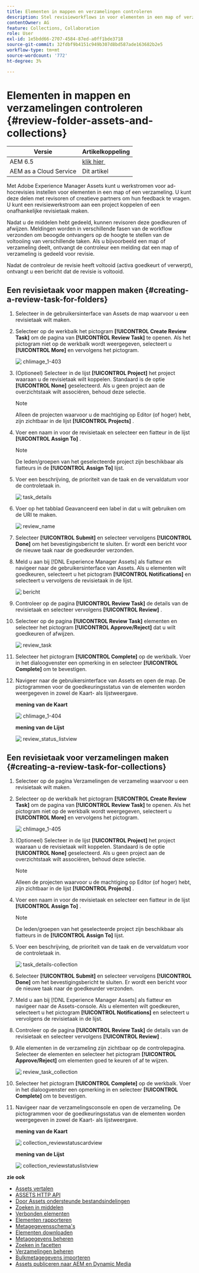 ```yaml
---
title: Elementen in mappen en verzamelingen controleren
description: Stel revisieworkflows in voor elementen in een map of verzameling en deel deze met revisoren of creatieve partners om feedback te zoeken.
contentOwner: AG
feature: Collections, Collaboration
role: User
exl-id: 1e5bdd66-2707-4584-87ed-a0ff1bde3718
source-git-commit: 32fdbf9b4151c949b307d8bd587ade163682b2e5
workflow-type: tm+mt
source-wordcount: '772'
ht-degree: 3%

---
```


# Elementen in mappen en verzamelingen controleren {#review-folder-assets-and-collections}

| Versie | Artikelkoppeling |
| -------- | ---------------------------- |
| AEM 6.5 | [&#x200B; klik hier &#x200B;](https://experienceleague.adobe.com/docs/experience-manager-65/assets/using/bulk-approval.html?lang=nl-NL) |
| AEM as a Cloud Service | Dit artikel |

Met Adobe Experience Manager Assets kunt u werkstromen voor ad-hocrevisies instellen voor elementen in een map of een verzameling. U kunt deze delen met revisoren of creatieve partners om hun feedback te vragen. U kunt een revisiewerkstroom aan een project koppelen of een onafhankelijke revisietaak maken.

Nadat u de middelen hebt gedeeld, kunnen revisoren deze goedkeuren of afwijzen. Meldingen worden in verschillende fasen van de workflow verzonden om beoogde ontvangers op de hoogte te stellen van de voltooiing van verschillende taken. Als u bijvoorbeeld een map of verzameling deelt, ontvangt de controleur een melding dat een map of verzameling is gedeeld voor revisie.

Nadat de controleur de revisie heeft voltooid (activa goedkeurt of verwerpt), ontvangt u een bericht dat de revisie is voltooid.

## Een revisietaak voor mappen maken {#creating-a-review-task-for-folders}

1. Selecteer in de gebruikersinterface van Assets de map waarvoor u een revisietaak wilt maken.
1. Selecteer op de werkbalk het pictogram **[!UICONTROL Create Review Task]** om de pagina van **[!UICONTROL Review Task]** te openen. Als het pictogram niet op de werkbalk wordt weergegeven, selecteert u **[!UICONTROL More]** en vervolgens het pictogram.

   ![&#x200B; chlimage_1-403 &#x200B;](assets/chlimage_1-403.png)

1. (Optioneel) Selecteer in de lijst **[!UICONTROL Project]** het project waaraan u de revisietaak wilt koppelen. Standaard is de optie **[!UICONTROL None]** geselecteerd. Als u geen project aan de overzichtstaak wilt associëren, behoud deze selectie.

   >[!NOTE]
   >
   >Alleen de projecten waarvoor u de machtiging op Editor (of hoger) hebt, zijn zichtbaar in de lijst **[!UICONTROL Projects]** .

1. Voer een naam in voor de revisietaak en selecteer een fiatteur in de lijst **[!UICONTROL Assign To]** .

   >[!NOTE]
   >
   >De leden/groepen van het geselecteerde project zijn beschikbaar als fiatteurs in de **[!UICONTROL Assign To]** lijst.

1. Voer een beschrijving, de prioriteit van de taak en de vervaldatum voor de controletaak in.

   ![&#x200B; task_details &#x200B;](assets/task_details.png)

1. Voer op het tabblad Geavanceerd een label in dat u wilt gebruiken om de URI te maken.

   ![&#x200B; review_name &#x200B;](assets/review_name.png)

1. Selecteer **[!UICONTROL Submit]** en selecteer vervolgens **[!UICONTROL Done]** om het bevestigingsbericht te sluiten. Er wordt een bericht voor de nieuwe taak naar de goedkeurder verzonden.
1. Meld u aan bij [!DNL Experience Manager Assets] als fiatteur en navigeer naar de gebruikersinterface van Assets. Als u elementen wilt goedkeuren, selecteert u het pictogram **[!UICONTROL Notifications]** en selecteert u vervolgens de revisietaak in de lijst.

   ![&#x200B; bericht &#x200B;](assets/notification.png)

1. Controleer op de pagina **[!UICONTROL Review Task]** de details van de revisietaak en selecteer vervolgens **[!UICONTROL Review]** .
1. Selecteer op de pagina **[!UICONTROL Review Task]** elementen en selecteer het pictogram **[!UICONTROL Approve/Reject]** dat u wilt goedkeuren of afwijzen.

   ![&#x200B; review_task &#x200B;](assets/review_task.png)

1. Selecteer het pictogram **[!UICONTROL Complete]** op de werkbalk. Voer in het dialoogvenster een opmerking in en selecteer **[!UICONTROL Complete]** om te bevestigen.
1. Navigeer naar de gebruikersinterface van Assets en open de map. De pictogrammen voor de goedkeuringsstatus van de elementen worden weergegeven in zowel de Kaart- als lijstweergave.

   **mening van de Kaart**

   ![&#x200B; chlimage_1-404 &#x200B;](assets/chlimage_1-404.png)

   **mening van de Lijst**

   ![&#x200B; review_status_listview &#x200B;](assets/review_status_listview.png)

## Een revisietaak voor verzamelingen maken {#creating-a-review-task-for-collections}

1. Selecteer op de pagina Verzamelingen de verzameling waarvoor u een revisietaak wilt maken.
1. Selecteer op de werkbalk het pictogram **[!UICONTROL Create Review Task]** om de pagina van **[!UICONTROL Review Task]** te openen. Als het pictogram niet op de werkbalk wordt weergegeven, selecteert u **[!UICONTROL More]** en vervolgens het pictogram.

   ![&#x200B; chlimage_1-405 &#x200B;](assets/chlimage_1-405.png)

1. (Optioneel) Selecteer in de lijst **[!UICONTROL Project]** het project waaraan u de revisietaak wilt koppelen. Standaard is de optie **[!UICONTROL None]** geselecteerd. Als u geen project aan de overzichtstaak wilt associëren, behoud deze selectie.

   >[!NOTE]
   >
   >Alleen de projecten waarvoor u de machtiging op Editor (of hoger) hebt, zijn zichtbaar in de lijst **[!UICONTROL Projects]** .

1. Voer een naam in voor de revisietaak en selecteer een fiatteur in de lijst **[!UICONTROL Assign To]** .

   >[!NOTE]
   >
   >De leden/groepen van het geselecteerde project zijn beschikbaar als fiatteurs in de **[!UICONTROL Assign To]** lijst.

1. Voer een beschrijving, de prioriteit van de taak en de vervaldatum voor de controletaak in.

   ![&#x200B; task_details-collection &#x200B;](assets/task_details-collection.png)

1. Selecteer **[!UICONTROL Submit]** en selecteer vervolgens **[!UICONTROL Done]** om het bevestigingsbericht te sluiten. Er wordt een bericht voor de nieuwe taak naar de goedkeurder verzonden.
1. Meld u aan bij [!DNL Experience Manager Assets] als fiatteur en navigeer naar de Assets-console. Als u elementen wilt goedkeuren, selecteert u het pictogram **[!UICONTROL Notifications]** en selecteert u vervolgens de revisietaak in de lijst.
1. Controleer op de pagina **[!UICONTROL Review Task]** de details van de revisietaak en selecteer vervolgens **[!UICONTROL Review]** .
1. Alle elementen in de verzameling zijn zichtbaar op de controlepagina. Selecteer de elementen en selecteer het pictogram **[!UICONTROL Approve/Reject]** om elementen goed te keuren of af te wijzen.

   ![&#x200B; review_task_collection &#x200B;](assets/review_task_collection.png)

1. Selecteer het pictogram **[!UICONTROL Complete]** op de werkbalk. Voer in het dialoogvenster een opmerking in en selecteer **[!UICONTROL Complete]** om te bevestigen.
1. Navigeer naar de verzamelingsconsole en open de verzameling. De pictogrammen voor de goedkeuringsstatus van de elementen worden weergegeven in zowel de Kaart- als lijstweergave.

   **mening van de Kaart**

   ![&#x200B; collection_reviewstatuscardview &#x200B;](assets/collection_reviewstatuscardview.png)

   **mening van de Lijst**

   ![&#x200B; collection_reviewstatuslistview &#x200B;](assets/collection_reviewstatuslistview.png)

**zie ook**

* [Assets vertalen](translate-assets.md)
* [ASSETS HTTP API](mac-api-assets.md)
* [Door Assets ondersteunde bestandsindelingen](file-format-support.md)
* [Zoeken in middelen](search-assets.md)
* [Verbonden elementen](use-assets-across-connected-assets-instances.md)
* [Elementen rapporteren](asset-reports.md)
* [Metagegevensschema&#39;s](metadata-schemas.md)
* [Elementen downloaden](download-assets-from-aem.md)
* [Metagegevens beheren](manage-metadata.md)
* [Zoeken in facetten](search-facets.md)
* [Verzamelingen beheren](manage-collections.md)
* [Bulkmetagegevens importeren](metadata-import-export.md)
* [Assets publiceren naar AEM en Dynamic Media](/help/assets/publish-assets-to-aem-and-dm.md)
